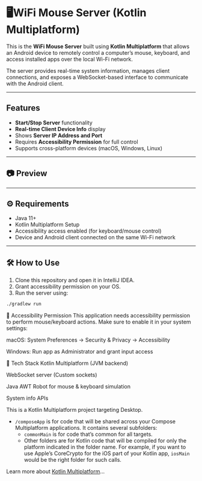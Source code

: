 # 🖥WiFi Mouse Server (Kotlin Multiplatform)

This is the **WiFi Mouse Server** built using **Kotlin Multiplatform** that allows an Android device to remotely control a computer’s mouse, keyboard, and access installed apps over the local Wi-Fi network.

The server provides real-time system information, manages client connections, and exposes a WebSocket-based interface to communicate with the Android client.

---

## Features

-  **Start/Stop Server** functionality
-  **Real-time Client Device Info** display
- Shows **Server IP Address and Port**
-  Requires **Accessibility Permission** for full control
- Supports cross-platform devices (macOS, Windows, Linux)

---

## 📷 Preview


---

## ⚙️ Requirements

- Java 11+
- Kotlin Multiplatform Setup
- Accessibility access enabled (for keyboard/mouse control)
- Device and Android client connected on the same Wi-Fi network

---

## 🛠️ How to Use

1. Clone this repository and open it in IntelliJ IDEA.
2. Grant accessibility permission on your OS.
3. Run the server using:

```bash
./gradlew run

```
🔐 Accessibility Permission
This application needs accessibility permission to perform mouse/keyboard actions. Make sure to enable it in your system settings:

macOS: System Preferences → Security & Privacy → Accessibility

Windows: Run app as Administrator and grant input access

🧰 Tech Stack
Kotlin Multiplatform (JVM backend)

WebSocket server (Custom sockets)

Java AWT Robot for mouse & keyboard simulation

System info APIs


This is a Kotlin Multiplatform project targeting Desktop.

* `/composeApp` is for code that will be shared across your Compose Multiplatform applications.
  It contains several subfolders:
  - `commonMain` is for code that’s common for all targets.
  - Other folders are for Kotlin code that will be compiled for only the platform indicated in the folder name.
    For example, if you want to use Apple’s CoreCrypto for the iOS part of your Kotlin app,
    `iosMain` would be the right folder for such calls.


Learn more about [Kotlin Multiplatform](https://www.jetbrains.com/help/kotlin-multiplatform-dev/get-started.html)…


